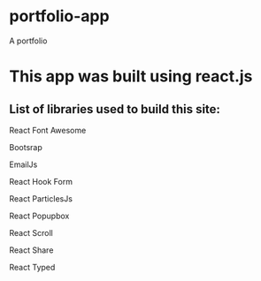 # portfolio-app
A portfolio


# This app was built using react.js
## List of libraries used to build this site:
 React Font Awesome
 
 Bootsrap
 
 EmailJs
 
 React Hook Form
 
 React ParticlesJs
 
 React Popupbox
 
 React Scroll
 
 React Share
 
 React Typed
   
